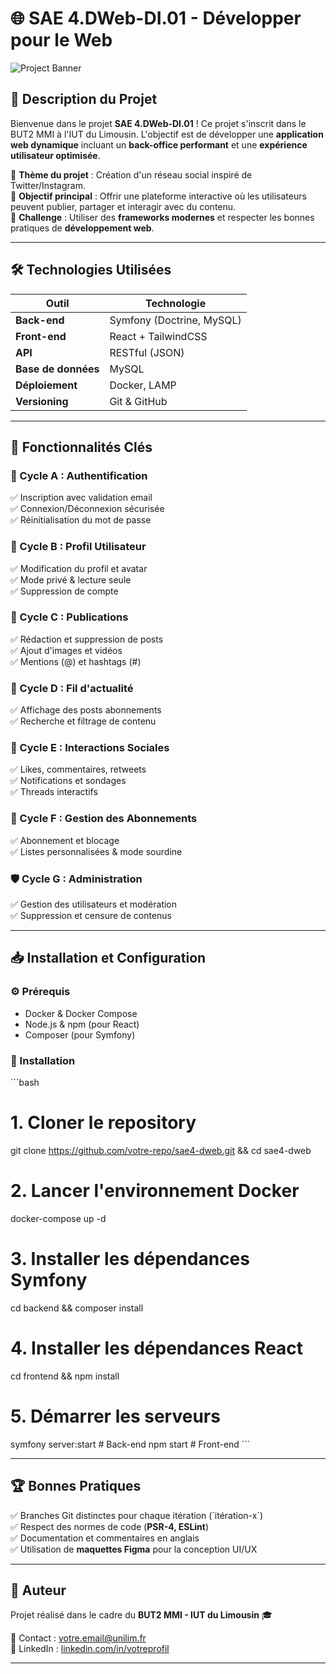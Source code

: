 # 🌐 SAE 4.DWeb-DI.01 - Développer pour le Web

![Project Banner](https://source.unsplash.com/1600x400/?technology,web)

## 🚀 Description du Projet
Bienvenue dans le projet **SAE 4.DWeb-DI.01** ! Ce projet s'inscrit dans le BUT2 MMI à l'IUT du Limousin. L'objectif est de développer une **application web dynamique** incluant un **back-office performant** et une **expérience utilisateur optimisée**.

🔹 **Thème du projet** : Création d'un réseau social inspiré de Twitter/Instagram.  
🔹 **Objectif principal** : Offrir une plateforme interactive où les utilisateurs peuvent publier, partager et interagir avec du contenu.  
🔹 **Challenge** : Utiliser des **frameworks modernes** et respecter les bonnes pratiques de **développement web**.

---

## 🛠️ Technologies Utilisées
| Outil | Technologie |
|-------|------------|
| **Back-end** | Symfony (Doctrine, MySQL) |
| **Front-end** | React + TailwindCSS |
| **API** | RESTful (JSON) |
| **Base de données** | MySQL |
| **Déploiement** | Docker, LAMP |
| **Versioning** | Git & GitHub |

---

## 🎯 Fonctionnalités Clés

### 🏁 Cycle A : Authentification
✅ Inscription avec validation email  
✅ Connexion/Déconnexion sécurisée  
✅ Réinitialisation du mot de passe  

### 📝 Cycle B : Profil Utilisateur
✅ Modification du profil et avatar  
✅ Mode privé & lecture seule  
✅ Suppression de compte  

### 📰 Cycle C : Publications
✅ Rédaction et suppression de posts  
✅ Ajout d'images et vidéos  
✅ Mentions (@) et hashtags (#)  

### 📢 Cycle D : Fil d'actualité
✅ Affichage des posts abonnements  
✅ Recherche et filtrage de contenu  

### 💬 Cycle E : Interactions Sociales
✅ Likes, commentaires, retweets  
✅ Notifications et sondages  
✅ Threads interactifs  

### 📌 Cycle F : Gestion des Abonnements
✅ Abonnement et blocage  
✅ Listes personnalisées & mode sourdine  

### 🛡️ Cycle G : Administration
✅ Gestion des utilisateurs et modération  
✅ Suppression et censure de contenus  

---

## 📥 Installation et Configuration

### ⚙️ Prérequis
- Docker & Docker Compose
- Node.js & npm (pour React)
- Composer (pour Symfony)

### 📌 Installation
\`\`\`bash
# 1. Cloner le repository
git clone https://github.com/votre-repo/sae4-dweb.git && cd sae4-dweb

# 2. Lancer l'environnement Docker
docker-compose up -d

# 3. Installer les dépendances Symfony
cd backend && composer install

# 4. Installer les dépendances React
cd frontend && npm install

# 5. Démarrer les serveurs
symfony server:start  # Back-end
npm start            # Front-end
\`\`\`

---

## 🏆 Bonnes Pratiques
✅ Branches Git distinctes pour chaque itération (\`itération-x\`)  
✅ Respect des normes de code (**PSR-4, ESLint**)  
✅ Documentation et commentaires en anglais  
✅ Utilisation de **maquettes Figma** pour la conception UI/UX  

---

## 📌 Auteur
Projet réalisé dans le cadre du **BUT2 MMI - IUT du Limousin** 🎓  

📧 Contact : [votre.email@unilim.fr](mailto:votre.email@unilim.fr)  
🔗 LinkedIn : [linkedin.com/in/votreprofil](https://linkedin.com/in/votreprofil)  

---